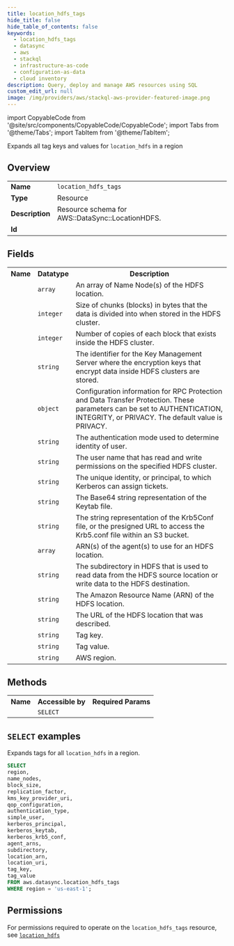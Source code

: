 ```yaml
---
title: location_hdfs_tags
hide_title: false
hide_table_of_contents: false
keywords:
  - location_hdfs_tags
  - datasync
  - aws
  - stackql
  - infrastructure-as-code
  - configuration-as-data
  - cloud inventory
description: Query, deploy and manage AWS resources using SQL
custom_edit_url: null
image: /img/providers/aws/stackql-aws-provider-featured-image.png
---
```


import CopyableCode from '@site/src/components/CopyableCode/CopyableCode';
import Tabs from '@theme/Tabs';
import TabItem from '@theme/TabItem';

Expands all tag keys and values for <code>location_hdfs</code> in a region

## Overview
<table><tbody>
<tr><td><b>Name</b></td><td><code>location_hdfs_tags</code></td></tr>
<tr><td><b>Type</b></td><td>Resource</td></tr>
<tr><td><b>Description</b></td><td>Resource schema for AWS::DataSync::LocationHDFS.</td></tr>
<tr><td><b>Id</b></td><td><CopyableCode code="aws.datasync.location_hdfs_tags" /></td></tr>
</tbody></table>

## Fields
<table><tbody><tr><th>Name</th><th>Datatype</th><th>Description</th></tr><tr><td><CopyableCode code="name_nodes" /></td><td><code>array</code></td><td>An array of Name Node(s) of the HDFS location.</td></tr>
<tr><td><CopyableCode code="block_size" /></td><td><code>integer</code></td><td>Size of chunks (blocks) in bytes that the data is divided into when stored in the HDFS cluster.</td></tr>
<tr><td><CopyableCode code="replication_factor" /></td><td><code>integer</code></td><td>Number of copies of each block that exists inside the HDFS cluster.</td></tr>
<tr><td><CopyableCode code="kms_key_provider_uri" /></td><td><code>string</code></td><td>The identifier for the Key Management Server where the encryption keys that encrypt data inside HDFS clusters are stored.</td></tr>
<tr><td><CopyableCode code="qop_configuration" /></td><td><code>object</code></td><td>Configuration information for RPC Protection and Data Transfer Protection. These parameters can be set to AUTHENTICATION, INTEGRITY, or PRIVACY. The default value is PRIVACY.</td></tr>
<tr><td><CopyableCode code="authentication_type" /></td><td><code>string</code></td><td>The authentication mode used to determine identity of user.</td></tr>
<tr><td><CopyableCode code="simple_user" /></td><td><code>string</code></td><td>The user name that has read and write permissions on the specified HDFS cluster.</td></tr>
<tr><td><CopyableCode code="kerberos_principal" /></td><td><code>string</code></td><td>The unique identity, or principal, to which Kerberos can assign tickets.</td></tr>
<tr><td><CopyableCode code="kerberos_keytab" /></td><td><code>string</code></td><td>The Base64 string representation of the Keytab file.</td></tr>
<tr><td><CopyableCode code="kerberos_krb5_conf" /></td><td><code>string</code></td><td>The string representation of the Krb5Conf file, or the presigned URL to access the Krb5.conf file within an S3 bucket.</td></tr>
<tr><td><CopyableCode code="agent_arns" /></td><td><code>array</code></td><td>ARN(s) of the agent(s) to use for an HDFS location.</td></tr>
<tr><td><CopyableCode code="subdirectory" /></td><td><code>string</code></td><td>The subdirectory in HDFS that is used to read data from the HDFS source location or write data to the HDFS destination.</td></tr>
<tr><td><CopyableCode code="location_arn" /></td><td><code>string</code></td><td>The Amazon Resource Name (ARN) of the HDFS location.</td></tr>
<tr><td><CopyableCode code="location_uri" /></td><td><code>string</code></td><td>The URL of the HDFS location that was described.</td></tr>
<tr><td><CopyableCode code="tag_key" /></td><td><code>string</code></td><td>Tag key.</td></tr>
<tr><td><CopyableCode code="tag_value" /></td><td><code>string</code></td><td>Tag value.</td></tr>
<tr><td><CopyableCode code="region" /></td><td><code>string</code></td><td>AWS region.</td></tr>
</tbody></table>

## Methods

<table><tbody>
  <tr>
    <th>Name</th>
    <th>Accessible by</th>
    <th>Required Params</th>
  </tr>
  <tr>
    <td><CopyableCode code="list_resources" /></td>
    <td><code>SELECT</code></td>
    <td><CopyableCode code="region" /></td>
  </tr>
</tbody></table>

## `SELECT` examples
Expands tags for all <code>location_hdfs</code> in a region.
```sql
SELECT
region,
name_nodes,
block_size,
replication_factor,
kms_key_provider_uri,
qop_configuration,
authentication_type,
simple_user,
kerberos_principal,
kerberos_keytab,
kerberos_krb5_conf,
agent_arns,
subdirectory,
location_arn,
location_uri,
tag_key,
tag_value
FROM aws.datasync.location_hdfs_tags
WHERE region = 'us-east-1';
```


## Permissions

For permissions required to operate on the <code>location_hdfs_tags</code> resource, see <a href="/providers/aws/datasync/location_hdfs/#permissions"><code>location_hdfs</code></a>

